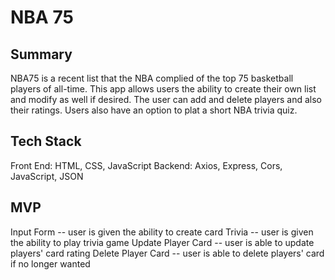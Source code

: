 
# NBA 75
Summary
-
NBA75 is a recent list that the NBA complied of the top 75 basketball players of all-time. This app allows users the ability to create their own list and modify as well if desired. The user can add and delete players and also their ratings. Users also have an option to plat a short NBA trivia quiz. 

Tech Stack
-
Front End: HTML, CSS, JavaScript
Backend: Axios, Express, Cors, JavaScript, JSON

MVP 
- 
Input Form -- user is given the ability to create card 
Trivia -- user is given the ability to play trivia game 
Update Player Card -- user is able to update players' card rating
Delete Player Card -- user is able to delete players' card if no longer wanted



## 


